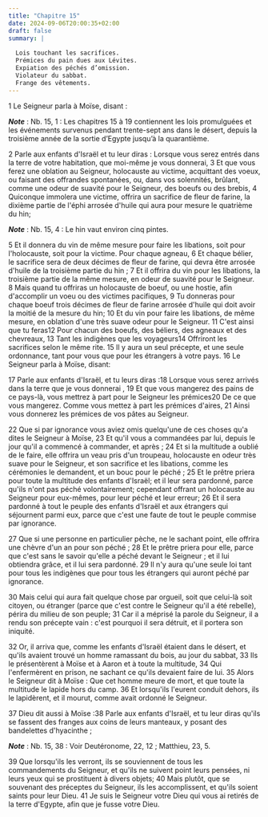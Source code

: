 ```yaml
---
title: "Chapitre 15"
date: 2024-09-06T20:00:35+02:00
draft: false
summary: |
  
  Lois touchant les sacrifices.
  Prémices du pain dues aux Lévites.
  Expiation des péchés d’omission.
  Violateur du sabbat.
  Frange des vêtements.
---
```



1 Le Seigneur parla à Moïse, disant :

***Note*** :  Nb. 15, 1 : Les chapitres 15 à 19 contiennent les lois promulguées et les événements survenus pendant trente-sept ans dans le désert, depuis la troisième année de la sortie d’Egypte jusqu’à la quarantième.

2 Parle aux enfants d'Israël et tu leur diras : Lorsque vous serez entrés dans la terre de votre habitation, que moi-même je vous donnerai, 3 Et que vous ferez une oblation au Seigneur, holocauste au victime, acquittant des voeux, ou faisant des offrandes spontanées, ou, dans vos solennités, brûlant, comme une odeur de suavité pour le Seigneur, des boeufs ou des brebis, 4 Quiconque immolera une victime, offrira un sacrifice de fleur de farine, la dixième partie de l'éphi arrosée d'huile qui aura pour mesure le quatrième du hin;

***Note*** :  Nb. 15, 4 : Le hin vaut environ cinq pintes.

5 Et il donnera du vin de même mesure pour faire les libations, soit pour l'holocauste, soit pour la victime. Pour chaque agneau, 6 Et chaque bélier, le sacrifice sera de deux décimes de fleur de farine, qui devra être arrosée d'huile de la troisième partie du hin ; 7 Et il offrira du vin pour les libations, la troisième partie de la même mesure, en odeur de suavité pour le Seigneur. 8 Mais quand tu offriras un holocauste de boeuf, ou une hostie, afin d'accomplir un voeu ou des victimes pacifiques, 9 Tu donneras pour chaque boeuf trois décimes de fleur de farine arrosée d'huile qui doit avoir la moitié de la mesure du hin; 10 Et du vin pour faire les libations, de même mesure, en oblation d'une très suave odeur pour le Seigneur. 11 C'est ainsi que tu feras12 Pour chacun des boeufs, des béliers, des agneaux et des chevreaux, 13 Tant les indigènes que les voyageurs14 Offriront les sacrifices selon le même rite. 15 Il y aura un seul précepte, et une seule ordonnance, tant pour vous que pour les étrangers à votre pays. 16 Le
Seigneur parla à Moïse, disant:


17 Parle aux enfants d'Israël, et tu leurs diras :18 Lorsque vous serez arrivés dans la terre que je vous donnerai , 19 Et que vous mangerez des pains de ce pays-là, vous mettrez à part pour le Seigneur les prémices20 De ce que vous mangerez. Comme vous mettez à part les prémices d'aires, 21 Ainsi vous donnerez les prémices de vos pâtes au Seigneur.


22 Que si par ignorance vous aviez omis quelqu'une de ces choses qu'a dites le Seigneur à Moïse, 23 Et qu'il vous a commandées par lui, depuis le jour qu'il a commencé à commander, et après ; 24 Et si la multitude a oublié de le faire, elle offrira un veau pris d'un troupeau, holocauste en odeur très suave pour le Seigneur, et son sacrifice et les libations, comme les cérémonies le demandent, et un bouc pour le péché ; 25 Et le prêtre priera pour toute la multitude des enfants d'Israël; et il leur sera pardonné, parce qu'ils n'ont pas péché volontairement; cependant offrant un holocauste au Seigneur pour eux-mêmes, pour leur péché et leur erreur; 26 Et il sera pardonné à tout le peuple des enfants d'Israël et aux étrangers qui séjournent parmi eux, parce que c'est une faute de tout le peuple commise par ignorance.


27 Que si une personne en particulier pèche, ne le sachant point, elle offrira une chèvre d'un an pour son péché ; 28 Et le prêtre priera pour elle, parce que c'est sans le savoir qu'elle a péché devant le Seigneur ; et il lui obtiendra grâce, et il lui sera pardonné. 29 Il n'y aura qu'une seule loi tant pour tous les indigènes que pour tous les étrangers qui auront péché par ignorance.


30 Mais celui qui aura fait quelque chose par orgueil, soit que celui-là soit citoyen, ou étranger (parce que c'est contre le Seigneur qu'il a été rebelle), périra du milieu de son peuple; 31 Car il a méprisé la parole du Seigneur, il a rendu son précepte vain : c'est pourquoi il sera détruit, et il portera son iniquité.


32 Or, il arriva que, comme les enfants d'Israël étaient dans le désert, et qu'ils avaient trouvé un homme ramassant du bois, au jour du sabbat, 33 Ils le présentèrent à Moïse et à Aaron et à toute la multitude, 34 Qui l'enfermèrent en prison, ne sachant ce qu'ils devaient faire de lui. 35 Alors le Seigneur dit à Moïse : Que cet homme meure de mort, et que toute la multitude le lapide hors du camp. 36 Et lorsqu'ils l'eurent conduit dehors, ils le lapidèrent, et il mourut, comme avait ordonné le Seigneur.


37 Dieu dit aussi à Moïse :38 Parle aux enfants d'Israël, et tu leur diras qu'ils se fassent des franges aux coins de leurs manteaux, y posant des bandelettes d'hyacinthe ;

***Note*** :  Nb. 15, 38 : Voir Deutéronome, 22, 12 ; Matthieu, 23, 5.

39 Que lorsqu'ils les verront, ils se souviennent de tous les commandements du Seigneur, et qu'ils ne suivent point leurs pensées, ni leurs yeux qui se prostituent à divers objets; 40 Mais plutôt, que se souvenant des préceptes du Seigneur, ils les accomplissent, et qu'ils soient saints pour leur Dieu. 41 Je suis le Seigneur votre Dieu qui vous ai retirés de la terre d'Egypte, afin que je fusse votre Dieu.

